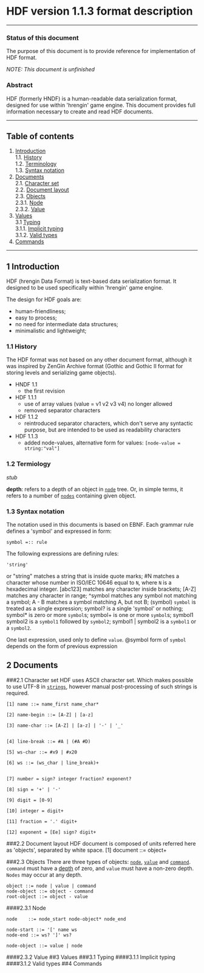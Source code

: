 HDF version 1.1.3 format description
====================================

***

### Status of this document <a name="sec-status"/>
The purpose of this document is to provide reference for implementation of HDF format.

*NOTE: This document is unfinished*

### Abstract
HDF (formerly HNDF) is a human-readable data serialization format, designed for use within 'hrengin' game engine. This document provides full information necessary to create and read HDF documents.

***

## Table of contents <a name="sec-toc"/>
1. [Introduction](#sec-introduction)  
    1.1. [History](#sec-history)  
    1.2. [Terminology](#sec-terminology)  
    1.3. [Syntax notation](#sec-notation)  
2. [Documents](#sec-documents)  
    2.1. [Character set](#sec-charset)    
    2.2. [Document layout](#sec-layout)  
    2.3. [Objects](#sec-objects)  
        2.3.1. [Node](#sec-node)  
        2.3.2. [Value](#sec-value)  
3. [Values](#sec-values)  
    3.1 [Typing](#sec-typing)  
        3.1.1. [Implicit typing](#sec-implicit)  
        3.1.2. [Valid types](#sec-type-list)  
4. [Commands](#sec-commands)

***

## 1  Introduction <a name="sec-introduction"/>

HDF (hrengin Data Format) is text-based data serialization format. It designed to be used specifically within 'hrengin' game engine.

The design for HDF goals are:
- human-friendliness;
- easy to process;
- no need for intermediate data structures;
- minimalistic and lightweight;

### 1.1  History <a name="sec-history"/>
The HDF format was not based on any other document format, although it was inspired by ZenGin Archive format (Gothic and Gothic II format for storing levels and serializing game objects).

- HNDF 1.1
    + the first revision
- HDF 1.1.1
    + use of array values (value = v1 v2 v3 v4) no longer allowed
    + removed separator characters
- HDF 1.1.2
    + reintroduced separator characters, which don't serve any syntactic purpose, but are intended to be used as readability characters
- HDF 1.1.3
    + added node-values, alternative form for values: `[node-value = string:"val"]`

### 1.2 Termiology <a name="sec-terminology"/>
*stub*


 <a name="def-depth"/> **depth**: refers to a depth of an object in [`node`](#def-node) tree. Or, in simple terms, it refers to a number of [`nodes`](#def-node) containing given object.

### 1.3 Syntax notation <a name="sec-notation"/>
The notation used in this documents is based on EBNF. Each grammar rule defines a 'symbol' and expressed in form:

	symbol =:: rule

The following expressions are defining rules:

	'string'
or
	"string"
matches a string that is inside quote marks;
	#N
matches a character whose number in ISO/IEC 10646 equal to `N`, where `N` is a hexadecimal integer.
	[abc123]
matches any character inside brackets;
	[A-Z]
matches any character in range;
	^symbol
matches any symbol not matching a symbol;
	A - B
matches a symbol matching A, but not B;
	(symbol)
`symbol` is treated as a single expression;
	symbol?
is a single 'symbol' or nothing;
	symbol*
is zero or more `symbol`s;
	symbol+
is one or more `symbol`s;
	symbol1 symbol2
is a `symbol1` followed by `symbol2`;
	symbol1 | symbol2
is a `symbol1` or a `symbol2`.

One last expression, used only to define `value`. 
	@symbol
form of `symbol` depends on the form of previous expression

## 2 Documents <a name="sec-documents"/>

###2.1 Character set <a name="sec-charset"/>
HDF uses ASCII character set. Which makes possible to use UTF-8 in [`strings`](#def-string), however manual post-processing of such strings is required.


	[1] name ::= name_first name_char*

	[2] name-begin ::= [A-Z] | [a-z]

	[3] name-char ::= [A-Z] | [a-z] | '-' | '_'


	[4] line-break ::= #A | (#A #D)

	[5] ws-char ::= #x9 | #x20

	[6] ws ::= (ws_char | line_break)+


	[7] number = sign? integer fraction? exponent?

	[8] sign = '+' | '-'

	[9] digit = [0-9]

	[10] integer = digit+

	[11] fraction = '.' digit+

	[12] exponent = [Ee] sign? digit+



###2.2 Document layout <a name="sec-layout"/>
HDF document is composed of units referred here as 'objects', separated by white space.
	<a name="sym-document">[1]</a>	document ::= object+

###2.3 Objects <a name="sec-objects"/>
There are three types of objects: [`node`](#def-node), [`value`](#def-value) and [`command`](#def-command). `command` must have a [depth](#def-depth) of zero, and `value` must have a non-zero depth. `Nodes` may occur at any depth.

	object ::= node | value | command
	node-object ::= object - command
	root-object ::= object - value

####2.3.1 Node <a name="sec-node"/>

	node	::=	node_start node-object* node_end

	node-start ::= '[' name ws
	node-end ::= ws? ']' ws?

	node-object ::= value | node

####2.3.2 Value <a name="sec-value"/>
##3 Values <a name="sec-values"/>
###3.1 Typing <a name="sec-typing"/>
####3.1.1 Implicit typing <a name="sec-implicit"/>
####3.1.2 Valid types <a name="sec-type-list"/>
##4 Commands <a name="sec-commands"/>

